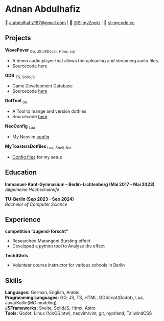 # Adnan Abdulhafiz
󰇮 a.abdulhafiz187@gmail.com |  [@SlimyZockt](https://github.com/SlimyZockt) | 󰖟 [slimycode.cc](https://www.slimycode.cc/)

## Projects
**WavePover** <sub>Go, JS(JSDocs), Htmx, sql</sub>
- A demo audio player that allows the uploading and streaming audio files.
- Sourcecode [here](https://github.com/SlimyZockt/WavePower)

**GDB** <sub>TS, SolidJS</sub>
- Game Development Database
- Sourcecode [here](https://github.com/SlimyZockt/GDB)

**DotTool** <sub>Go</sub>
- A Tool to mange and version dotfiles
- Sourcecode [here](https://github.com/SlimyZockt/DotTool)

**NeoConfig** <sub>Lua</sub>
- My Neovim [config](https://github.com/SlimyZockt/NeoConfig)

**MyToastersDotfiles** <sub>Lua, Shell, Nix</sub>
- [Config files](https://github.com/SlimyZockt/MyToastersDotfiles) for my setup

## Education
**Immanuel-Kant-Gymnasium – Berlin-Lichtenberg (Mai 2017 - Mai 2023)** \
*Allgemeine Hochschulreife*

**TU-Berlin (Sep 2023 - Sep 2024)** \
*Bachelor of Computer Science*
## Experience
**competition “Jugend-forscht”**
- Researched Marangoni Bursting effect
- Developed a python tool to Analyse the effect

**Tech4Girls**
- Volunteer course instructor for various schools in Berlin

## Skills
**Languages:** German, English, Arabic \
**Programming Languages:** GO, JS, TS, HTML, GDScript(Godot), Lua, Java/Kotlin(MC modding) \
**JSFrameworks:** Svelte, SolidJS, Htmx, Astro \
**Tools:** Godot, Linux (NixOS btw), neovim/vim, git, hyprland, TailwindCSS
